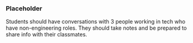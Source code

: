 ### Placeholder
Students should have conversations with 3 people working in tech who have non-engineering roles. They should take notes and be prepared to share info with their classmates. 
